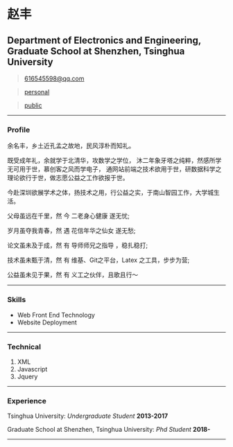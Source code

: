 # 赵丰
## Department of Electronics and Engineering, Graduate School at Shenzhen, Tsinghua University

> [616545598@qq.com](mailto:616545598@qq.com)  

<!-- > [personal](personal/index.html) -->

> [personal](personal/index.html)

> [public](public/index.html)

------

### Profile

余名丰，乡土近孔孟之故地，民风淳朴而知礼。

既受成年礼，余就学于北清华，攻数学之学位，
沐二年象牙塔之纯粹，然感所学无可用于世，慕创客之风而学电子，
通网站前端之技术欲用于世，研数据科学之理论欲行于世，做志愿公益之工作欲报于世。

今赴深圳欲展学术之体，扬技术之用，行公益之实，于南山智园工作，大学城生活。

父母虽远在千里，然 今 二老身心健康   遂无忧;

岁月虽夺我青春，然 遇 花信年华之仙女 遂无愁;

论文虽未及于成，然 有 导师师兄之指导 ，稳扎稳打;

技术虽未甄于清，然 有 维基、Git之平台，Latex 之工具，步步为营;

公益虽未见于果，然 有 义工之伙伴，且歌且行～

------

### Skills

* Web Front End Technology
* Website Deployment

-------

### Technical

1. XML
1. Javascript
1. Jquery

------

### Experience

Tsinghua University: *Undergraduate Student*
__2013-2017__

Graduate School at Shenzhen, Tsinghua University: *Phd Student*
__2018-__
  
  
------

